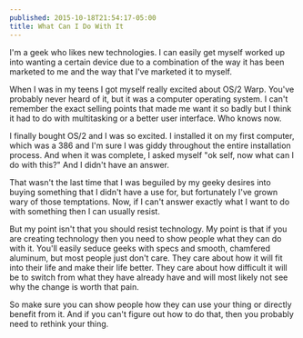 ```yaml
---
published: 2015-10-18T21:54:17-05:00
title: What Can I Do With It
---
```

I'm a geek who likes new technologies. I can easily get myself worked up into wanting a certain device due to a combination of the way it has been marketed to me and the way that I've marketed it to myself. 

When I was in my teens I got myself really excited about OS/2 Warp. You've probably never heard of it, but it was a computer operating system. I can't remember the exact selling points that made me want it so badly but I think it had to do with multitasking or a better user interface. Who knows now.

I finally bought OS/2 and I was so excited. I installed it on my first computer, which was a 386 and I'm sure I was giddy throughout the entire installation process. And when it was complete, I asked myself "ok self, now what can I do with this?" And I didn't have an answer.

That wasn't the last time that I was beguiled by my geeky desires into buying something that I didn't have a use for, but fortunately I've grown wary of those temptations. Now, if I can't answer exactly what I want to do with something then I can usually resist.

But my point isn't that you should resist technology. My point is that if you are creating technology then you need to show people what they can do with it. You'll easily seduce geeks with specs and smooth, chamfered aluminum, but most people just don't care. They care about how it will fit into their life and make their life better. They care about how difficult it will be to switch from what they have already have and will most likely not see why the change is worth that pain.

So make sure you can show people how they can use your thing or directly benefit from it. And if you can't figure out how to do that, then you probably need to rethink your thing.